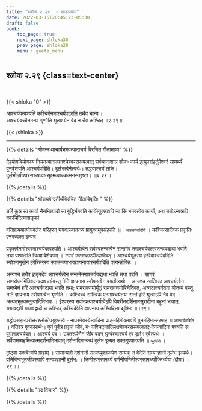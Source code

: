 ```yaml
---
title: "श्लोक २.२९  - साङ्ययोग"
date: 2022-03-15T20:45:23+05:30
draft: false
book:
    toc_page: true
    next_page: shloka30
    prev_page: shloka28
    menu : geeta_menu
---
```




## श्लोक २.२९ {class=text-center}

<br/>

{{< shloka  "0"  >}}

आश्चर्यवत्पश्यति कश्चिदेनमाश्चर्यवद्वदति तथैव चान्यः।   
आश्चर्यवच्चैनमन्यः श्रृणोति श्रुत्वाप्येनं वेद न चैव कश्चित्  ॥२.२९॥


{{< /shloka >}}

---


{{% details "श्रीमन्मध्वाचार्यभगवत्पादाचर्य विरचित  गीताभाष्य" %}}

देहयोगवियोगस्य नियतत्वादात्मनश्चेश्वरसरूपत्वात् सर्वथानाशान्न शोकः कार्य इत्युपसंहर्तुमैश्वरं सामर्थ्यं पुनर्दर्शयति आश्चर्यवदिति। दुर्लभत्वेनेत्यर्थः। तद्ध्याश्चर्यं लोके। दुर्लभोऽपीश्वरसरूपत्वात्सूक्ष्मत्वाच्चात्मनस्तद्द्रष्टा। ॥२.२९॥

{{% /details %}}



{{% details "श्रीराघवेन्द्रतीर्थविरचित गीताविवृत्तिः " %}}

तर्हि कुत्र सा कार्या नैनमित्यादौ सा बुद्धिर्भगवति कार्येत्युक्तावपि सा
किं भगवत्येव कार्या, अथ ततोऽन्यत्रापि क्कचिदित्याशङ्कां

वतिप्रत्ययप्रयोगबलेन  परिहरन्‌ भगवत्स्वातन्त्र्यं प्रागुक्तमुपसंहरति
॥। `आश्चर्यवदिति` । कश्चित्सात्विक प्रकृतिः एनमव्यक्त इत्यत्र

प्रकृतमेनमीश्वरमाश्चर्यवत्पश्यति । आश्चर्यत्वेन सर्वस्वतन्त्रत्वेन सन्तमेव
तमाश्चर्यवत्स्वतन्त्रवद्यथा भवति तथा पश्यतीति क्रियाविशेषणम्‌ । *गगनं
गगनाकारमित्यादिवत्‌* । आश्चर्यभूतस्य हरेरेवाश्चर्यवदिति स्वोपमामुखेन
हरेरितरस्य स्वातन्त्र्याभावज्ञापनायाश्चर्यवदिति वत्यन्तोक्तिः । 

अन्यश्च तथैव द्रष्टृवदेव आश्चर्यत्वेन सन्तमेनमाश्चर्यवद्यथा भवति तथा वदति । सागरं
सागरोपममितिवदन्यदाश्चर्यवस्तु नेति ज्ञापनाय स्वोपमत्वेन वक्तीत्यर्थः ।
अन्यश्च सात्विकः आश्चर्यत्वेन सन्तमेनं हरिं आश्चर्यवद्यया भवति तथा;
रामरावणयोर्युद्धं रामरावणयोरिचेतिवत्‌, अन्यदाश्चर्यतया श्रोतव्यं वस्तु
नेति ज्ञापनाय स्वोपमत्वेन श्रृणोति । कश्चिच्च सात्त्विक एनमाश्चर्यतया सन्तं
हरिं श्रुत्वाऽपि नैव वेद । अत्यद्भुतवस्तुत्वादितिभावः । ईश्वरस्य
सर्वान्प्रत्याश्चर्यत्वेऽपि विपरीतदर्शिनामसुरादीनां बहूनां भावात्‌,
यथावद्दर्शी यथावद्वादी च कश्चिद्‌ कश्चिदेवेति ज्ञापनाय कश्चिदित्याद्युक्तिः
॥।२९॥ 

यद्धोपसंहारपरोत्तरश्लोकोपयुक्तत्वे - नापरमेयस्येत्यादिना 
प्राङ्‌महिमोक्तावपि पुनर्महिमान्तरमाह ॥ `आश्चर्यवदिति` । वतिरत्र एवकारार्थः।
एनं पूर्वत्र प्रकृतं जीवं, यः कश्चिदजादिलक्षणेश्वरसरूपत्वतदधीनत्वादिना
पश्यति स पुमानाश्चर्यवत्‌ । आश्चर्य एव । उक्तरूपेणैनं जीवं वदन्‌ श्रृण्वंश्चाश्चर्य
एव दुर्लभ एवेत्यर्थः । सर्वेषामप्यहमित्यात्मदर्शनादिभावात्‌ दर्शनादिमान्कथं
दुर्लभ इत्यत उक्तमुपपादयति ॥ `श्रुत्वेति` । 

दृष्ट्वा उक्त्वेत्यपि ग्राह्यम्‌ । सामान्यतो दर्शनादौ सत्यप्युक्तरूपेण सम्यक्‌ न वेदेति सम्यग्ज्ञानी दुर्लभ इत्यर्थः। प्रतिबिम्बभूतजीवस्यापि सम्यञ्ज्ञानी दुर्लभ: । किमीश्वरसामर्थ्यं  वर्णनीयमितीश्वरसामर्थ्योक्तिर्ध्येया (ज्ञैया) ॥ २९॥।


{{% /details %}}



{{% details "पद विचार" %}}


{{% /details %}}
